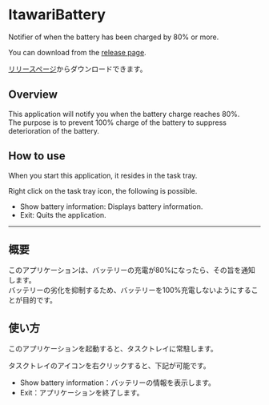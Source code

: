 # ItawariBattery
Notifier of when the battery has been charged by 80% or more.

You can download from the [release page](https://github.com/t-miyake/ItawariBattery/releases).  

[リリースページ](https://github.com/t-miyake/ItawariBattery/releases)からダウンロードできます。  


## Overview
This application will notify you when the battery charge reaches 80%.  
The purpose is to prevent 100% charge of the battery to suppress deterioration of the battery.


## How to use
When you start this application, it resides in the task tray.  

Right click on the task tray icon, the following is possible.  
  - Show battery information: Displays battery information. 
  - Exit: Quits the application.  


- - -

## 概要
このアプリケーションは、バッテリーの充電が80%になったら、その旨を通知します。  
バッテリーの劣化を抑制するため、バッテリーを100%充電しないようにすることが目的です。

## 使い方
このアプリケーションを起動すると、タスクトレイに常駐します。  

タスクトレイのアイコンを右クリックすると、下記が可能です。  
  - Show battery information：バッテリーの情報を表示します。  
  - Exit：アプリケーションを終了します。  
